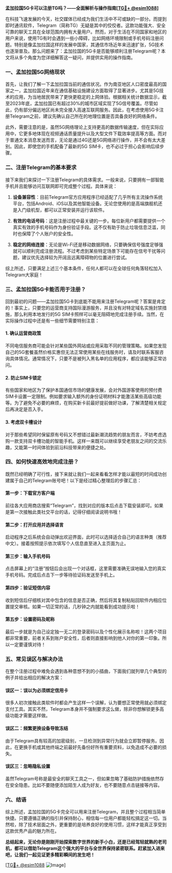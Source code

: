 **孟加拉国5G卡可以注册TG吗？——全面解析与操作指南[[TG💪+ @esim1088](https://t.me/s/esim1088)]**

在科技飞速发展的今天，社交媒体已经成为我们生活中不可或缺的一部分。而提到即时通讯软件，Telegram（简称TG）无疑是其中的佼佼者。这款功能强大、安全可靠的聊天工具在全球范围内拥有大量用户。然而，对于生活在不同国家和地区的用户来说，使用TG有时会遇到一些小障碍，比如网络环境限制或手机号码注册问题。特别是像孟加拉国这样的发展中国家，其通信市场近年来迅速扩张，5G技术也逐渐普及。那么问题来了：孟加拉国的5G卡是否能够顺利注册Telegram呢？本文将从多个角度为您详细解答这一疑问，并提供实用的操作指南。

### 一、孟加拉国5G网络现状

首先，让我们了解一下孟加拉国当前的通信状况。作为南亚地区人口密度最高的国家之一，孟加拉国近年来在通信基础设施建设方面取得了显著进步。尤其是5G技术的应用，为当地居民带来了更快更稳定的上网体验。根据相关统计数据显示，截至2023年底，孟加拉国已有超过30%的城市区域实现了5G信号覆盖。尽管如此，仍有部分偏远地区尚未完全接入高速互联网服务。因此，在考虑使用5G卡注册Telegram之前，建议先确认自己所在的地理位置是否具备良好的网络条件。

此外，需要注意的是，虽然5G网络理论上支持更高的数据传输速度，但在实际应用中，它更多地体现在视频通话质量提升以及大型文件下载效率提高等方面。而对于普通文本消息发送而言，无论是通过4G还是5G网络进行操作，并不会有太大差别。因此，即使您的手机配备了最新的5G SIM卡，也不必过于担心会影响后续步骤。

### 二、注册Telegram的基本要求

接下来我们来探讨一下注册Telegram的具体需求。一般来说，只要拥有一部智能手机并且能够访问互联网即可完成整个过程。具体来说：

1. **设备兼容性**：目前Telegram官方应用程序已经适配了几乎所有主流操作系统平台，包括Android、iOS以及其他智能设备。无论您使用的是高端旗舰机还是入门级机型，都可以正常安装并运行该软件。
   
2. **有效的电话号码**：这是注册过程中最关键的一步。每位新用户都需要提供一个真实有效的手机号码作为身份验证手段。这不仅有助于防止垃圾信息泛滥，同时也保障了个人账户的安全性。

3. **稳定的网络连接**：无论是Wi-Fi还是移动数据网络，只要确保信号强度足够强就可以顺利完成注册流程。不过考虑到某些特定场景下可能存在信号干扰等问题，建议优先选择较为开阔且远离障碍物的位置进行尝试。

综上所述，只要满足上述三个基本条件，任何人都可以在全球任何角落轻松加入Telegram大家庭！

### 三、孟加拉国5G卡能否用于注册？

回到最初的问题——孟加拉国5G卡到底能不能用来注册Telegram呢？答案是肯定的！事实上，只要您的运营商支持国际漫游服务，并且没有对特定域名实施封禁措施，那么利用本地发行的5G SIM卡照样可以毫无阻碍地完成注册手续。当然，在实际操作过程中还是有一些细节需要特别注意：

#### 1. 确认运营商政策
不同电信服务商可能会针对某些国外网站或应用采取不同的管理策略。如果您发现自己的5G套餐虽然价格实惠但无法正常使用某些在线服务时，请及时联系客服咨询具体情况。通常情况下，只要不是被列入黑名单的应用程序，都应该能够正常访问。

#### 2. 防止SIM卡锁定
有些国家和地区为了保护本国通信市场的健康发展，会对外国游客使用的预付费SIM卡设置一定限制。例如要求输入额外的身份证明材料才能激活某些高级功能等。为了避免不必要的麻烦，在购买新卡前最好提前做好功课，了解清楚相关规定后再决定是否入手。

#### 3. 考虑双卡槽设计
对于那些希望同时保留原有号码又不想错过最新潮流趋势的朋友而言，不妨考虑选购一款支持双卡槽功能的智能手机。这样一来既可以继续享受老朋友之间的交流乐趣，又能第一时间体验到前沿科技带来的便捷之处。

### 四、如何快速高效地完成注册？

既然已经明确了可行性，接下来就让我们一起来看看怎样才能以最短的时间成功创建属于自己的Telegram账号吧！以下是经过精心整理后的步骤汇总：

#### 第一步：下载官方客户端
前往各大应用商店搜索“Telegram”，找到对应的版本后点击下载安装即可。如果是第一次接触此类社交平台的话，记得仔细阅读说明书哦！

#### 第二步：打开应用并选择语言
启动程序之后系统会自动弹出欢迎界面，此时可以选择适合自己的语言种类（推荐中文）。接着按照提示依次填写个人信息直至进入主页面为止。

#### 第三步：输入手机号码
点击屏幕上的“注册”按钮后会出现一个对话框，这里需要准确无误地输入您的真实手机号码。完成后点击下一步等待验证码发送至手机上。

#### 第四步：验证短信内容
收到短信后仔细核对其中包含的信息是否正确，然后将其复制粘贴回软件内相应位置提交审核。如果一切正常的话，几秒钟之内就能看到成功提示啦！

#### 第五步：设置密码及昵称
最后一步就是为自己设定独一无二的登录密码以及个性化展示名称啦！这两个项目都非常重要，前者关系到账户安全性，后者则直接影响到他人对你的第一印象。所以一定要谨慎对待！

### 五、常见误区与解决办法

在整个注册过程中难免会遇到各种意想不到的小插曲，下面我们就列举几个典型的例子并给出相应的解决方案：

#### 误区一：误以为必须绑定信用卡
很多人初次接触此类软件时都会产生这样一个误解，认为要想正常使用就必须绑定支付工具。其实不然，Telegram本身并不强制要求这么做，除非你想解锁更多高级功能才需要这样做。

#### 误区二：频繁更换设备导致冻结
由于Telegram具有较高的加密级别，一旦检测到异常行为就会立即暂停服务。因此，在更换手机或其他终端之前最好先备份好所有重要资料，以免造成不必要的损失。

#### 误区三：忽略隐私设置
虽然Telegram号称是最安全的聊天工具之一，但如果忽略了基础防护措施依然存在安全隐患。比如不要随便添加陌生人成为好友，也不要随意点击链接等内容。

### 六、结语

综上所述，孟加拉国的5G卡完全可以用来注册Telegram，并且整个过程相当简单快捷。只要遵循正确的指引并保持耐心，相信每一位用户都能轻松搞定这一切。当然啦，除了技术层面之外，更重要的是培养良好的使用习惯，这样才能真正享受到这款优秀产品的魅力所在。

**总结起来，无论你是刚刚开始探索数字世界的新手小白，还是已经驾轻就熟的老司机，都可以借助Telegram这个强大的平台与全世界保持紧密联系。赶紧加入进来吧，让我们一起见证更多精彩瞬间的发生吧！**

[[TG💪+ @esim1088](https://t.me/s/esim1088) ![Image](https://i.postimg.cc/4NQfJmqS/Snipaste-2025-05-13-00-14-12.png)]